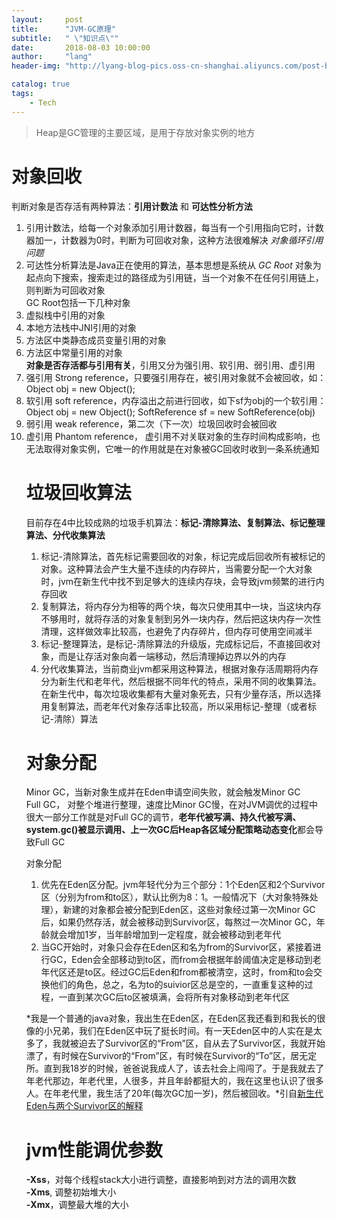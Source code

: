 ```yaml
---
layout:     post
title:      "JVM-GC原理"
subtitle:   " \"知识点\""
date:       2018-08-03 10:00:00
author:     "lang"
header-img: "http://lyang-blog-pics.oss-cn-shanghai.aliyuncs.com/post-bg-2017/0330/170330.jpg"

catalog: true
tags:
    - Tech
---
```


> Heap是GC管理的主要区域，是用于存放对象实例的地方

# 对象回收

判断对象是否存活有两种算法：**引用计数法** 和 **可达性分析方法**  
1. 引用计数法，给每一个对象添加引用计数器，每当有一个引用指向它时，计数器加一，计数器为0时，判断为可回收对象，这种方法很难解决 *对象循环引用问题*  
2. 可达性分析算法是Java正在使用的算法，基本思想是系统从 *GC Root* 对象为起点向下搜索，搜索走过的路径成为引用链，当一个对象不在任何引用链上，则判断为可回收对象  
GC Root包括一下几种对象
1. 虚拟栈中引用的对象
2. 本地方法栈中JNI引用的对象
3. 方法区中类静态成员变量引用的对象
4. 方法区中常量引用的对象  
**对象是否存活都与引用有关**，引用又分为强引用、软引用、弱引用、虚引用  
1. 强引用 Strong reference，只要强引用存在，被引用对象就不会被回收，如：  
    Object obj = new Object();
2. 软引用 soft reference，内存溢出之前进行回收，如下sf为obj的一个软引用：  
    Object obj = new Object();
    SoftReference<Object> sf = new SoftReference<Object>(obj)  
3. 弱引用 weak reference，第二次（下一次）垃圾回收时会被回收  
4. 虚引用 Phantom reference， 虚引用不对关联对象的生存时间构成影响，也无法取得对象实例，它唯一的作用就是在对象被GC回收时收到一条系统通知

# 垃圾回收算法

目前存在4中比较成熟的垃圾手机算法：**标记-清除算法、复制算法、标记整理算法、分代收集算法**  
1. 标记-清除算法，首先标记需要回收的对象，标记完成后回收所有被标记的对象。这种算法会产生大量不连续的内存碎片，当需要分配一个大对象时，jvm在新生代中找不到足够大的连续内存块，会导致jvm频繁的进行内存回收  
2. 复制算法，将内存分为相等的两个块，每次只使用其中一块，当这块内存不够用时，就将存活的对象复制到另外一块内存，然后把这块内存一次性清理，这样做效率比较高，也避免了内存碎片，但内存可使用空间减半  
3. 标记-整理算法，是标记-清除算法的升级版，完成标记后，不直接回收对象，而是让存活对象向着一端移动，然后清理掉边界以外的内存  
4. 分代收集算法，当前商业jvm都采用这种算法，根据对象存活周期将内存分为新生代和老年代，然后根据不同年代的特点，采用不同的收集算法。在新生代中，每次垃圾收集都有大量对象死去，只有少量存活，所以选择用复制算法，而老年代对象存活率比较高，所以采用标记-整理（或者标记-清除）算法  

# 对象分配

Minor GC，当新对象生成并在Eden申请空间失败，就会触发Minor GC  
Full GC， 对整个堆进行整理，速度比Minor GC慢，在对JVM调优的过程中很大一部分工作就是对Full GC的调节，**老年代被写满、持久代被写满、system.gc()被显示调用、上一次GC后Heap各区域分配策略动态变化**都会导致Full GC  

对象分配  
1. 优先在Eden区分配。jvm年轻代分为三个部分：1个Eden区和2个Survivor区（分别为from和to区），默认比例为8：1。一般情况下（大对象特殊处理），新建的对象都会被分配到Eden区，这些对象经过第一次Minor GC后，如果仍然存活，就会被移动到Survivor区，每熬过一次Minor GC，年龄就会增加1岁，当年龄增加到一定程度，就会被移动到老年代  
2. 当GC开始时，对象只会存在Eden区和名为from的Survivor区，紧接着进行GC，Eden会全部移动到to区，而from会根据年龄阈值决定是移动到老年代区还是to区。经过GC后Eden和from都被清空，这时，from和to会交换他们的角色，总之，名为to的suivior区总是空的，一直重复这种的过程，一直到某次GC后to区被填满，会将所有对象移动到老年代区  

*我是一个普通的java对象，我出生在Eden区，在Eden区我还看到和我长的很像的小兄弟，我们在Eden区中玩了挺长时间。有一天Eden区中的人实在是太多了，我就被迫去了Survivor区的“From”区，自从去了Survivor区，我就开始漂了，有时候在Survivor的“From”区，有时候在Survivor的“To”区，居无定所。直到我18岁的时候，爸爸说我成人了，该去社会上闯闯了。于是我就去了年老代那边，年老代里，人很多，并且年龄都挺大的，我在这里也认识了很多人。在年老代里，我生活了20年(每次GC加一岁)，然后被回收。*引自[新生代Eden与两个Survivor区的解释](https://blog.csdn.net/lojze_ly/article/details/49456255)

# jvm性能调优参数

**\-Xss**，对每个线程stack大小进行调整，直接影响到对方法的调用次数  
**\-Xms**, 调整初始堆大小  
**\-Xmx**，调整最大堆的大小

